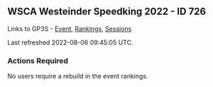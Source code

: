 ## WSCA Westeinder Speedking 2022 - ID 726

Links to GP3S - [Event](https://www.gps-speedsurfing.com/default.aspx?mnu=event&val=726), [Rankings](https://www.gps-speedsurfing.com/default.aspx?mnu=eventranking&val=726), [Sessions](https://www.gps-speedsurfing.com/default.aspx?mnu=eventsessions&val=726)

Last refreshed 2022-08-06 09:45:05 UTC.

### Actions Required

No users require a rebuild in the event rankings.

